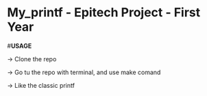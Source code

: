 # My_printf - Epitech Project - First Year

#__USAGE__

-> Clone the repo

-> Go tu the repo with terminal, and use make comand

-> Like the classic printf
